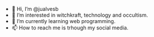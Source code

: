 - 👋 Hi, I’m @jualvesb
- 👀 I’m interested in witchkraft, technology and occultism.
- 🌱 I’m currently learning web programming.
- 📫 How to reach me is trhough my social media.

<!---
jualvesb/jualvesb is a ✨ special ✨ repository because its `README.md` (this file) appears on your GitHub profile.
You can click the Preview link to take a look at your changes.
--->
